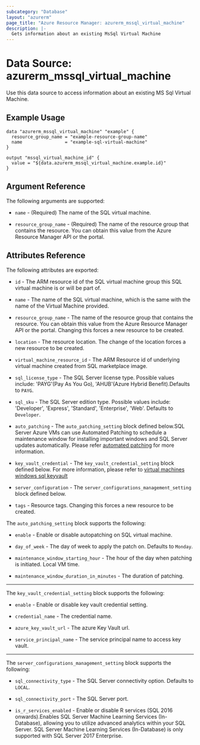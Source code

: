 ```yaml
---
subcategory: "Database"
layout: "azurerm"
page_title: "Azure Resource Manager: azurerm_mssql_virtual_machine"
description: |-
  Gets information about an existing MsSql Virtual Machine
---
```


# Data Source: azurerm_mssql_virtual_machine

Use this data source to access information about an existing MS Sql Virtual Machine.


## Example Usage

```hcl
data "azurerm_mssql_virtual_machine" "example" {
  resource_group_name = "example-resource-group-name"
  name                = "example-sql-virtual-machine"
}

output "mssql_virtual_machine_id" {
  value = "${data.azurerm_mssql_virtual_machine.example.id}"
}
```


## Argument Reference

The following arguments are supported:

* `name` - (Required) The name of the SQL virtual machine.

* `resource_group_name` - (Required) The name of the resource group that contains the resource. You can obtain this value from the Azure Resource Manager API or the portal.


## Attributes Reference

The following attributes are exported:

* `id` - The ARM resource id of the SQL virtual machine group this SQL virtual machine is or will be part of.

* `name` - The name of the SQL virtual machine, which is the same with the name of the Virtual Machine provided.

* `resource_group_name` - The name of the resource group that contains the resource. You can obtain this value from the Azure Resource Manager API or the portal. Changing this forces a new resource to be created.

* `location` - The resource location. The change of the location forces a new resource to be created.

* `virtual_machine_resource_id` - The ARM Resource id of underlying virtual machine created from SQL marketplace image.

* `sql_license_type` - The SQL Server license type. Possible values include: 'PAYG'(Pay As You Go), 'AHUB'(Azure Hybrid Benefit).Defaults to `PAYG`.

* `sql_sku` - The SQL Server edition type. Possible values include: 'Developer', 'Express', 'Standard', 'Enterprise', 'Web'. Defaults to `Developer`.

* `auto_patching` -  The `auto_patching_setting` block defined below.SQL Server Azure VMs can use Automated Patching to schedule a maintenance window for installing important windows and SQL Server updates automatically. Please refer [automated patching](https://docs.microsoft.com/en-us/azure/virtual-machines/windows/sql/virtual-machines-windows-sql-automated-patching) for more information.

* `key_vault_credential` -  The `key_vault_credential_setting` block defined below. For more information, please refer to [virtual machines windows sql keyvault](https://docs.microsoft.com/en-us/azure/virtual-machines/windows/sql/virtual-machines-windows-ps-sql-keyvault)

* `server_configuration` -  The `server_configurations_management_setting` block defined below.

* `tags` - Resource tags. Changing this forces a new resource to be created.

The `auto_patching_setting` block supports the following:

* `enable` -  Enable or disable autopatching on SQL virtual machine.

* `day_of_week` -  The day of week to apply the patch on. Defaults to `Monday`.

* `maintenance_window_starting_hour` -  The hour of the day when patching is initiated. Local VM time.

* `maintenance_window_duration_in_minutes` -  The duration of patching.

---

The `key_vault_credential_setting` block supports the following:

* `enable` -  Enable or disable key vault credential setting.

* `credential_name` -  The credential name.

* `azure_key_vault_url` -  The azure Key Vault url.

* `service_principal_name` -  The service principal name to access key vault.

---

The `server_configurations_management_setting` block supports the following:

* `sql_connectivity_type` -  The SQL Server connectivity option. Defaults to `LOCAL`.

* `sql_connectivity_port` -  The SQL Server port.

* `is_r_services_enabled` - Enable or disable R services (SQL 2016 onwards).Enables SQL Server Machine Learning Services (In-Database), allowing you to utilize advanced analytics within your SQL Server. SQL Server Machine Learning Services (In-Database) is only supported with SQL Server 2017 Enterprise.

